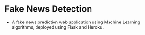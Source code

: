 # Fake News Detection
* A fake news prediction web application using Machine Learning algorithms, deployed using Flask and Heroku.

